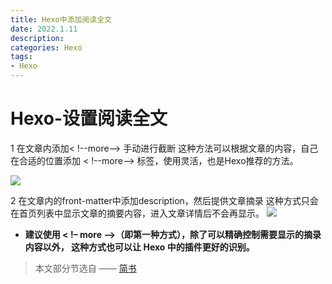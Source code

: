```yaml
---
title: Hexo中添加阅读全文
date: 2022.1.11
description: 
categories: Hexo
tags:
- Hexo
---
```



<!-- Hexo-设置阅读全文 -->
# Hexo-设置阅读全文 #

1 在文章内添加< !--more--> 手动进行截断
这种方法可以根据文章的内容，自己在合适的位置添加 < !--more--> 标签，使用灵活，也是Hexo推荐的方法。

![](https://s3.bmp.ovh/imgs/2022/01/3705da0533eedb16.jpg)

2 在文章内的front-matter中添加description，然后提供文章摘录
这种方式只会在首页列表中显示文章的摘要内容，进入文章详情后不会再显示。
![](https://s3.bmp.ovh/imgs/2022/01/69d1283c3ab16b30.jpg)

- **建议使用 < !– more –>（即第一种方式），除了可以精确控制需要显示的摘录内容以外， 这种方式也可以让 Hexo 中的插件更好的识别。** 

> 本文部分节选自    —— [简书](https://www.jianshu.com/p/78c218f9d1e7)